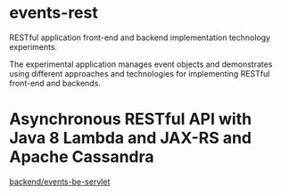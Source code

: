 events-rest
===========

RESTful application front-end and backend implementation technology experiments.

The experimental application manages event objects and demonstrates using different approaches and technologies for implementing RESTful front-end and backends.

# Asynchronous RESTful API with Java 8 Lambda and JAX-RS and Apache Cassandra
[backend/events-be-servlet](backend/events-be-servlet)
